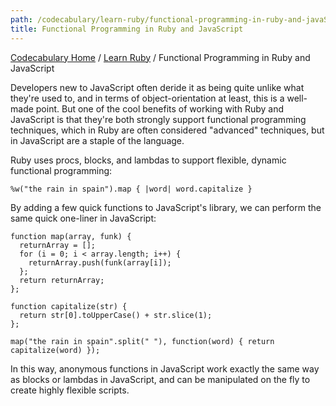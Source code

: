 ```yaml
---
path: /codecabulary/learn-ruby/functional-programming-in-ruby-and-javaScript
title: Functional Programming in Ruby and JavaScript
---
```

[Codecabulary Home](/codecabulary) / [Learn Ruby](/codecabulary/learn-ruby) / Functional Programming in Ruby and JavaScript


<!-- ---title: Functional Programming in Ruby and JavaScript -->

Developers new to JavaScript often deride it as being quite unlike what they're used to, and in terms of object-orientation at least, this is a well-made point. But one of the cool benefits of working with Ruby and JavaScript is that they're both strongly support functional programming techniques, which in Ruby are often considered "advanced" techniques, but in JavaScript are a staple of the language. 

Ruby uses procs, blocks, and lambdas to support flexible, dynamic functional programming:

	%w("the rain in spain").map { |word| word.capitalize } 
	
By adding a few quick functions to JavaScript's library, we can perform the same quick one-liner in JavaScript:

	function map(array, funk) {
	  returnArray = [];
	  for (i = 0; i < array.length; i++) {
	    returnArray.push(funk(array[i]);
	  };
	  return returnArray;
	};
	
	function capitalize(str) {
	  return str[0].toUpperCase() + str.slice(1);
	};
	
	map("the rain in spain".split(" "), function(word) { return capitalize(word) });
	
In this way, anonymous functions in JavaScript work exactly the same way as blocks or lambdas in JavaScript, and can be manipulated on the fly to create highly flexible scripts.
